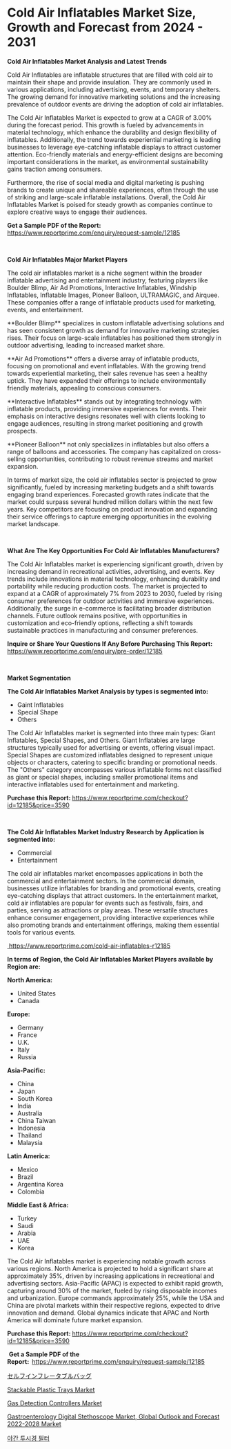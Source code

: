<p><h1>Cold Air Inflatables Market Size, Growth and Forecast from 2024 - 2031</h1></p><p><strong>Cold Air Inflatables Market Analysis and Latest Trends</strong></p>
<p><p>Cold Air Inflatables are inflatable structures that are filled with cold air to maintain their shape and provide insulation. They are commonly used in various applications, including advertising, events, and temporary shelters. The growing demand for innovative marketing solutions and the increasing prevalence of outdoor events are driving the adoption of cold air inflatables.</p><p>The Cold Air Inflatables Market is expected to grow at a CAGR of 3.00% during the forecast period. This growth is fueled by advancements in material technology, which enhance the durability and design flexibility of inflatables. Additionally, the trend towards experiential marketing is leading businesses to leverage eye-catching inflatable displays to attract customer attention. Eco-friendly materials and energy-efficient designs are becoming important considerations in the market, as environmental sustainability gains traction among consumers.</p><p>Furthermore, the rise of social media and digital marketing is pushing brands to create unique and shareable experiences, often through the use of striking and large-scale inflatable installations. Overall, the Cold Air Inflatables Market is poised for steady growth as companies continue to explore creative ways to engage their audiences.</p></p>
<p><strong>Get a Sample PDF of the Report:&nbsp;</strong> <a href="https://www.reportprime.com/enquiry/request-sample/12185">https://www.reportprime.com/enquiry/request-sample/12185</a></p>
<p>&nbsp;</p>
<p><strong>Cold Air Inflatables Major Market Players</strong></p>
<p><p>The cold air inflatables market is a niche segment within the broader inflatable advertising and entertainment industry, featuring players like Boulder Blimp, Air Ad Promotions, Interactive Inflatables, Windship Inflatables, Inflatable Images, Pioneer Balloon, ULTRAMAGIC, and Airquee. These companies offer a range of inflatable products used for marketing, events, and entertainment.</p><p>**Boulder Blimp** specializes in custom inflatable advertising solutions and has seen consistent growth as demand for innovative marketing strategies rises. Their focus on large-scale inflatables has positioned them strongly in outdoor advertising, leading to increased market share.</p><p>**Air Ad Promotions** offers a diverse array of inflatable products, focusing on promotional and event inflatables. With the growing trend towards experiential marketing, their sales revenue has seen a healthy uptick. They have expanded their offerings to include environmentally friendly materials, appealing to conscious consumers.</p><p>**Interactive Inflatables** stands out by integrating technology with inflatable products, providing immersive experiences for events. Their emphasis on interactive designs resonates well with clients looking to engage audiences, resulting in strong market positioning and growth prospects.</p><p>**Pioneer Balloon** not only specializes in inflatables but also offers a range of balloons and accessories. The company has capitalized on cross-selling opportunities, contributing to robust revenue streams and market expansion.</p><p>In terms of market size, the cold air inflatables sector is projected to grow significantly, fueled by increasing marketing budgets and a shift towards engaging brand experiences. Forecasted growth rates indicate that the market could surpass several hundred million dollars within the next few years. Key competitors are focusing on product innovation and expanding their service offerings to capture emerging opportunities in the evolving market landscape.</p></p>
<p>&nbsp;</p>
<p><strong>What Are The Key Opportunities For Cold Air Inflatables Manufacturers?</strong></p>
<p><p>The Cold Air Inflatables market is experiencing significant growth, driven by increasing demand in recreational activities, advertising, and events. Key trends include innovations in material technology, enhancing durability and portability while reducing production costs. The market is projected to expand at a CAGR of approximately 7% from 2023 to 2030, fueled by rising consumer preferences for outdoor activities and immersive experiences. Additionally, the surge in e-commerce is facilitating broader distribution channels. Future outlook remains positive, with opportunities in customization and eco-friendly options, reflecting a shift towards sustainable practices in manufacturing and consumer preferences.</p></p>
<p><strong>Inquire or Share Your Questions If Any Before Purchasing This Report:</strong> <a href="https://www.reportprime.com/enquiry/pre-order/12185">https://www.reportprime.com/enquiry/pre-order/12185</a></p>
<p>&nbsp;</p>
<p><strong>Market Segmentation</strong></p>
<p><strong>The Cold Air Inflatables Market Analysis by types is segmented into:</strong></p>
<p><ul><li>Gaint Inflatables</li><li>Special Shape</li><li>Others</li></ul></p>
<p><p>The Cold Air Inflatables market is segmented into three main types: Giant Inflatables, Special Shapes, and Others. Giant Inflatables are large structures typically used for advertising or events, offering visual impact. Special Shapes are customized inflatables designed to represent unique objects or characters, catering to specific branding or promotional needs. The "Others" category encompasses various inflatable forms not classified as giant or special shapes, including smaller promotional items and interactive inflatables used for entertainment and marketing.</p></p>
<p><strong>Purchase this Report:&nbsp;</strong><a href="https://www.reportprime.com/checkout?id=12185&price=3590">https://www.reportprime.com/checkout?id=12185&price=3590</a></p>
<p>&nbsp;</p>
<p><strong>The Cold Air Inflatables Market Industry Research by Application is segmented into:</strong></p>
<p><ul><li>Commercial</li><li>Entertainment</li></ul></p>
<p><p>The cold air inflatables market encompasses applications in both the commercial and entertainment sectors. In the commercial domain, businesses utilize inflatables for branding and promotional events, creating eye-catching displays that attract customers. In the entertainment market, cold air inflatables are popular for events such as festivals, fairs, and parties, serving as attractions or play areas. These versatile structures enhance consumer engagement, providing interactive experiences while also promoting brands and entertainment offerings, making them essential tools for various events.</p></p>
<p><a href="https://www.reportprime.com/cold-air-inflatables-r12185">&nbsp;https://www.reportprime.com/cold-air-inflatables-r12185</a></p>
<p><strong>In terms of Region, the Cold Air Inflatables Market Players available by Region are:</strong></p>
<p>
    <p> <strong> North America: </strong>
        <ul>
            <li>United States</li>
            <li>Canada</li>
        </ul>
        </p> 
    <p> <strong> Europe: </strong>
        <ul>
            <li>Germany</li>
            <li>France</li>
            <li>U.K.</li>
            <li>Italy</li>
            <li>Russia</li>
        </ul>
        </p> 
    <p> <strong> Asia-Pacific: </strong>
        <ul>
            <li>China</li>
            <li>Japan</li>
            <li>South Korea</li>
            <li>India</li>
            <li>Australia</li>
            <li>China Taiwan</li>
            <li>Indonesia</li>
            <li>Thailand</li>
            <li>Malaysia</li>
        </ul>
        </p> 
    <p> <strong> Latin America: </strong>
        <ul>
            <li>Mexico</li>
            <li>Brazil</li>
            <li>Argentina Korea</li>
            <li>Colombia</li>
        </ul>
        </p> 
    <p> <strong> Middle East & Africa: </strong>
        <ul>
            <li>Turkey</li>
            <li>Saudi</li>
            <li>Arabia</li>
            <li>UAE</li>
            <li>Korea</li>
        </ul>
    </p>
    </p>
<p><p>The Cold Air Inflatables market is experiencing notable growth across various regions. North America is projected to hold a significant share at approximately 35%, driven by increasing applications in recreational and advertising sectors. Asia-Pacific (APAC) is expected to exhibit rapid growth, capturing around 30% of the market, fueled by rising disposable incomes and urbanization. Europe commands approximately 25%, while the USA and China are pivotal markets within their respective regions, expected to drive innovation and demand. Global dynamics indicate that APAC and North America will dominate future market expansion.</p></p>
<p><strong>Purchase this Report: </strong><a href="https://www.reportprime.com/checkout?id=12185&price=3590">https://www.reportprime.com/checkout?id=12185&price=3590</a></p>
<p>&nbsp;<strong>Get a Sample PDF of the Report:&nbsp;&nbsp;</strong><a href="https://www.reportprime.com/enquiry/request-sample/12185">https://www.reportprime.com/enquiry/request-sample/12185</a></p>
<p><strong></strong></p>
<p><p><a href="https://github.com/lababdou/Market-Research-Report-List-6/blob/main/65798341217.md">セルフインフレータブルバッグ</a></p><p><a href="https://medium.com/@darrensipes2023/insights-into-the-stackable-plastic-trays-market-size-which-is-expanding-with-a-13-3-1cc8983da424">Stackable Plastic Trays Market</a></p><p><a href="https://issuu.com/reportprime-2/docs/gas-detection-controllers-market-si_d65d29606e391a">Gas Detection Controllers Market</a></p><p><a href="https://www.linkedin.com/pulse/global-gastroenterology-digital-stethoscope-market-outlook-forecast-vafnf?trackingId=X3v2Z6HYSzenyYQUyQD%2Bdw%3D%3D">Gastroenterology Digital Stethoscope Market, Global Outlook and Forecast 2022-2028 Market</a></p><p><a href="https://medium.com/@trevorkruvalis5678/%EA%B8%80%EB%A1%9C%EB%B2%8C-%EC%95%BC%EA%B0%84-%EC%8B%9C%EA%B0%81-%ED%95%84%ED%84%B0-%EC%8B%9C%EC%9E%A5-%EA%B7%9C%EB%AA%A8-%EB%B0%8F-%EC%A0%90%EC%9C%A0%EC%9C%A8-%EB%B6%84%EC%84%9D-%EC%A0%9C%ED%92%88-%EC%9C%A0%ED%98%95%EB%B3%84-%EC%9D%91%EC%9A%A9-%EB%B6%84%EC%95%BC%EB%B3%84-%EC%A7%80%EC%97%AD%EB%B3%84-%EC%A0%84%EB%A7%9D-2024-2031-d307b3beaf1e">야간 투시경 필터</a></p></p>